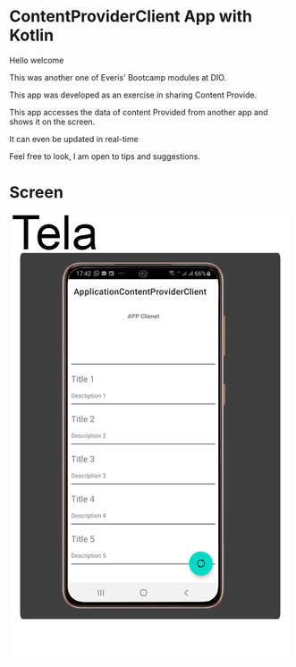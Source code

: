 # ContentProviderClient App with Kotlin 

Hello welcome

This was another one of Everis' Bootcamp modules at DIO.

This app was developed as an exercise in sharing Content Provide.

This app accesses the data of content Provided from another app and shows it on the screen.

It can even be updated in real-time

Feel free to look, I am open to tips and suggestions.

# Screen
<img src="./image/telas.jpg" />
